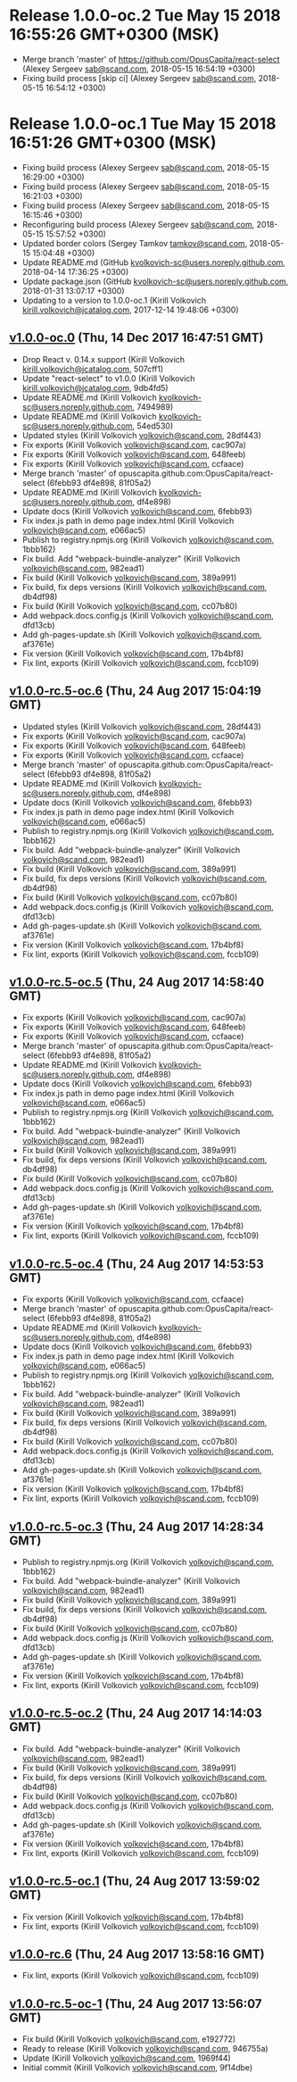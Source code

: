 
Release 1.0.0-oc.2 Tue May 15 2018 16:55:26 GMT+0300 (MSK)
=======================================================

- Merge branch 'master' of https://github.com/OpusCapita/react-select (Alexey Sergeev sab@scand.com, 2018-05-15 16:54:19 +0300)
- Fixing build process [skip ci] (Alexey Sergeev sab@scand.com, 2018-05-15 16:54:12 +0300)

Release 1.0.0-oc.1 Tue May 15 2018 16:51:26 GMT+0300 (MSK)
=======================================================

- Fixing build process (Alexey Sergeev sab@scand.com, 2018-05-15 16:29:00 +0300)
- Fixing build process (Alexey Sergeev sab@scand.com, 2018-05-15 16:21:03 +0300)
- Fixing build process (Alexey Sergeev sab@scand.com, 2018-05-15 16:15:46 +0300)
- Reconfiguring build process (Alexey Sergeev sab@scand.com, 2018-05-15 15:57:52 +0300)
- Updated border colors (Sergey Tamkov tamkov@scand.com, 2018-05-15 15:04:48 +0300)
- Update README.md (GitHub kvolkovich-sc@users.noreply.github.com, 2018-04-14 17:36:25 +0300)
- Update package.json (GitHub kvolkovich-sc@users.noreply.github.com, 2018-01-31 13:07:17 +0300)
- Updating to a version to  1.0.0-oc.1 (Kirill Volkovich kirill.volkovich@jcatalog.com, 2017-12-14 19:48:06 +0300)
## [v1.0.0-oc.0](https://github.com/OpusCapita/react-select/compare/v1.0.0-rc.5-oc-1...v1.0.0-oc.0) (Thu, 14 Dec 2017 16:47:51 GMT)
 - Drop React v. 0.14.x support (Kirill Volkovich <kirill.volkovich@jcatalog.com>, 507cff1)
 - Update "react-select" to v1.0.0 (Kirill Volkovich <kirill.volkovich@jcatalog.com>, 9db4fd5)
 - Update README.md (Kirill Volkovich <kvolkovich-sc@users.noreply.github.com>, 7494989)
 - Update README.md (Kirill Volkovich <kvolkovich-sc@users.noreply.github.com>, 54ed530)
 - Updated styles (Kirill Volkovich <volkovich@scand.com>, 28df443)
 - Fix exports (Kirill Volkovich <volkovich@scand.com>, cac907a)
 - Fix exports (Kirill Volkovich <volkovich@scand.com>, 648feeb)
 - Fix exports (Kirill Volkovich <volkovich@scand.com>, ccfaace)
 - Merge branch 'master' of opuscapita.github.com:OpusCapita/react-select (6febb93 df4e898, 81f05a2)
 - Update README.md (Kirill Volkovich <kvolkovich-sc@users.noreply.github.com>, df4e898)
 - Update docs (Kirill Volkovich <volkovich@scand.com>, 6febb93)
 - Fix index.js path in demo page index.html (Kirill Volkovich <volkovich@scand.com>, e066ac5)
 - Publish to registry.npmjs.org (Kirill Volkovich <volkovich@scand.com>, 1bbb162)
 - Fix build. Add "webpack-buindle-analyzer" (Kirill Volkovich <volkovich@scand.com>, 982ead1)
 - Fix build (Kirill Volkovich <volkovich@scand.com>, 389a991)
 - Fix build, fix deps versions (Kirill Volkovich <volkovich@scand.com>, db4df98)
 - Fix build (Kirill Volkovich <volkovich@scand.com>, cc07b80)
 - Add webpack.docs.config.js (Kirill Volkovich <volkovich@scand.com>, dfd13cb)
 - Add gh-pages-update.sh (Kirill Volkovich <volkovich@scand.com>, af3761e)
 - Fix version (Kirill Volkovich <volkovich@scand.com>, 17b4bf8)
 - Fix lint, exports (Kirill Volkovich <volkovich@scand.com>, fccb109)

## [v1.0.0-rc.5-oc.6](https://github.com/OpusCapita/react-select/compare/v1.0.0-rc.5-oc-1...v1.0.0-rc.5-oc.6) (Thu, 24 Aug 2017 15:04:19 GMT)
 - Updated styles (Kirill Volkovich <volkovich@scand.com>, 28df443)
 - Fix exports (Kirill Volkovich <volkovich@scand.com>, cac907a)
 - Fix exports (Kirill Volkovich <volkovich@scand.com>, 648feeb)
 - Fix exports (Kirill Volkovich <volkovich@scand.com>, ccfaace)
 - Merge branch 'master' of opuscapita.github.com:OpusCapita/react-select (6febb93 df4e898, 81f05a2)
 - Update README.md (Kirill Volkovich <kvolkovich-sc@users.noreply.github.com>, df4e898)
 - Update docs (Kirill Volkovich <volkovich@scand.com>, 6febb93)
 - Fix index.js path in demo page index.html (Kirill Volkovich <volkovich@scand.com>, e066ac5)
 - Publish to registry.npmjs.org (Kirill Volkovich <volkovich@scand.com>, 1bbb162)
 - Fix build. Add "webpack-buindle-analyzer" (Kirill Volkovich <volkovich@scand.com>, 982ead1)
 - Fix build (Kirill Volkovich <volkovich@scand.com>, 389a991)
 - Fix build, fix deps versions (Kirill Volkovich <volkovich@scand.com>, db4df98)
 - Fix build (Kirill Volkovich <volkovich@scand.com>, cc07b80)
 - Add webpack.docs.config.js (Kirill Volkovich <volkovich@scand.com>, dfd13cb)
 - Add gh-pages-update.sh (Kirill Volkovich <volkovich@scand.com>, af3761e)
 - Fix version (Kirill Volkovich <volkovich@scand.com>, 17b4bf8)
 - Fix lint, exports (Kirill Volkovich <volkovich@scand.com>, fccb109)

## [v1.0.0-rc.5-oc.5](https://github.com/OpusCapita/react-select/compare/v1.0.0-rc.5-oc-1...v1.0.0-rc.5-oc.5) (Thu, 24 Aug 2017 14:58:40 GMT)
 - Fix exports (Kirill Volkovich <volkovich@scand.com>, cac907a)
 - Fix exports (Kirill Volkovich <volkovich@scand.com>, 648feeb)
 - Fix exports (Kirill Volkovich <volkovich@scand.com>, ccfaace)
 - Merge branch 'master' of opuscapita.github.com:OpusCapita/react-select (6febb93 df4e898, 81f05a2)
 - Update README.md (Kirill Volkovich <kvolkovich-sc@users.noreply.github.com>, df4e898)
 - Update docs (Kirill Volkovich <volkovich@scand.com>, 6febb93)
 - Fix index.js path in demo page index.html (Kirill Volkovich <volkovich@scand.com>, e066ac5)
 - Publish to registry.npmjs.org (Kirill Volkovich <volkovich@scand.com>, 1bbb162)
 - Fix build. Add "webpack-buindle-analyzer" (Kirill Volkovich <volkovich@scand.com>, 982ead1)
 - Fix build (Kirill Volkovich <volkovich@scand.com>, 389a991)
 - Fix build, fix deps versions (Kirill Volkovich <volkovich@scand.com>, db4df98)
 - Fix build (Kirill Volkovich <volkovich@scand.com>, cc07b80)
 - Add webpack.docs.config.js (Kirill Volkovich <volkovich@scand.com>, dfd13cb)
 - Add gh-pages-update.sh (Kirill Volkovich <volkovich@scand.com>, af3761e)
 - Fix version (Kirill Volkovich <volkovich@scand.com>, 17b4bf8)
 - Fix lint, exports (Kirill Volkovich <volkovich@scand.com>, fccb109)

## [v1.0.0-rc.5-oc.4](https://github.com/OpusCapita/react-select/compare/v1.0.0-rc.5-oc-1...v1.0.0-rc.5-oc.4) (Thu, 24 Aug 2017 14:53:53 GMT)
 - Fix exports (Kirill Volkovich <volkovich@scand.com>, ccfaace)
 - Merge branch 'master' of opuscapita.github.com:OpusCapita/react-select (6febb93 df4e898, 81f05a2)
 - Update README.md (Kirill Volkovich <kvolkovich-sc@users.noreply.github.com>, df4e898)
 - Update docs (Kirill Volkovich <volkovich@scand.com>, 6febb93)
 - Fix index.js path in demo page index.html (Kirill Volkovich <volkovich@scand.com>, e066ac5)
 - Publish to registry.npmjs.org (Kirill Volkovich <volkovich@scand.com>, 1bbb162)
 - Fix build. Add "webpack-buindle-analyzer" (Kirill Volkovich <volkovich@scand.com>, 982ead1)
 - Fix build (Kirill Volkovich <volkovich@scand.com>, 389a991)
 - Fix build, fix deps versions (Kirill Volkovich <volkovich@scand.com>, db4df98)
 - Fix build (Kirill Volkovich <volkovich@scand.com>, cc07b80)
 - Add webpack.docs.config.js (Kirill Volkovich <volkovich@scand.com>, dfd13cb)
 - Add gh-pages-update.sh (Kirill Volkovich <volkovich@scand.com>, af3761e)
 - Fix version (Kirill Volkovich <volkovich@scand.com>, 17b4bf8)
 - Fix lint, exports (Kirill Volkovich <volkovich@scand.com>, fccb109)

## [v1.0.0-rc.5-oc.3](https://github.com/OpusCapita/react-select/compare/v1.0.0-rc.5-oc-1...v1.0.0-rc.5-oc.3) (Thu, 24 Aug 2017 14:28:34 GMT)
 - Publish to registry.npmjs.org (Kirill Volkovich <volkovich@scand.com>, 1bbb162)
 - Fix build. Add "webpack-buindle-analyzer" (Kirill Volkovich <volkovich@scand.com>, 982ead1)
 - Fix build (Kirill Volkovich <volkovich@scand.com>, 389a991)
 - Fix build, fix deps versions (Kirill Volkovich <volkovich@scand.com>, db4df98)
 - Fix build (Kirill Volkovich <volkovich@scand.com>, cc07b80)
 - Add webpack.docs.config.js (Kirill Volkovich <volkovich@scand.com>, dfd13cb)
 - Add gh-pages-update.sh (Kirill Volkovich <volkovich@scand.com>, af3761e)
 - Fix version (Kirill Volkovich <volkovich@scand.com>, 17b4bf8)
 - Fix lint, exports (Kirill Volkovich <volkovich@scand.com>, fccb109)

## [v1.0.0-rc.5-oc.2](https://github.com/OpusCapita/react-select/compare/v1.0.0-rc.5-oc-1...v1.0.0-rc.5-oc.2) (Thu, 24 Aug 2017 14:14:03 GMT)
 - Fix build. Add "webpack-buindle-analyzer" (Kirill Volkovich <volkovich@scand.com>, 982ead1)
 - Fix build (Kirill Volkovich <volkovich@scand.com>, 389a991)
 - Fix build, fix deps versions (Kirill Volkovich <volkovich@scand.com>, db4df98)
 - Fix build (Kirill Volkovich <volkovich@scand.com>, cc07b80)
 - Add webpack.docs.config.js (Kirill Volkovich <volkovich@scand.com>, dfd13cb)
 - Add gh-pages-update.sh (Kirill Volkovich <volkovich@scand.com>, af3761e)
 - Fix version (Kirill Volkovich <volkovich@scand.com>, 17b4bf8)
 - Fix lint, exports (Kirill Volkovich <volkovich@scand.com>, fccb109)

## [v1.0.0-rc.5-oc.1](https://github.com/OpusCapita/react-select/compare/v1.0.0-rc.5-oc-1...v1.0.0-rc.5-oc.1) (Thu, 24 Aug 2017 13:59:02 GMT)
 - Fix version (Kirill Volkovich <volkovich@scand.com>, 17b4bf8)
 - Fix lint, exports (Kirill Volkovich <volkovich@scand.com>, fccb109)

## [v1.0.0-rc.6](https://github.com/OpusCapita/react-select/compare/v1.0.0-rc.5-oc-1...v1.0.0-rc.6) (Thu, 24 Aug 2017 13:58:16 GMT)
 - Fix lint, exports (Kirill Volkovich <volkovich@scand.com>, fccb109)

## [v1.0.0-rc.5-oc-1](https://github.com/OpusCapita/react-select/compare/null...v1.0.0-rc.5-oc-1) (Thu, 24 Aug 2017 13:56:07 GMT)
 - Fix build (Kirill Volkovich <volkovich@scand.com>, e192772)
 - Ready to release (Kirill Volkovich <volkovich@scand.com>, 946755a)
 - Update (Kirill Volkovich <volkovich@scand.com>, 1969f44)
 - Initial commit (Kirill Volkovich <volkovich@scand.com>, 9f14dbe)

